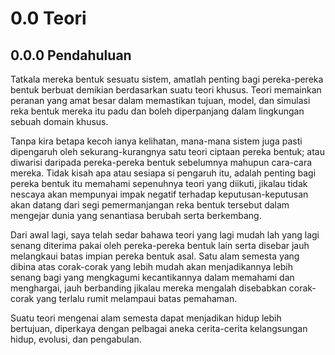 # 0.0 Teori

## 0.0.0 Pendahuluan
Tatkala mereka bentuk sesuatu sistem, amatlah penting bagi pereka-pereka bentuk berbuat demikian berdasarkan suatu teori khusus. Teori memainkan peranan yang amat besar dalam memastikan tujuan, model, dan simulasi reka bentuk mereka itu padu dan boleh diperpanjang dalam lingkungan sebuah domain khusus.

Tanpa kira betapa kecoh ianya kelihatan, mana-mana sistem juga pasti dipengaruh oleh sekurang-kurangnya satu teori ciptaan pereka bentuk; atau diwarisi daripada pereka-pereka bentuk sebelumnya mahupun cara-cara mereka. Tidak kisah apa atau sesiapa si pengaruh itu, adalah penting bagi pereka bentuk itu memahami sepenuhnya teori yang diikuti, jikalau tidak nescaya akan mempunyai impak negatif terhadap keputusan-keputusan akan datang dari segi pemermanjangan reka bentuk tersebut dalam mengejar dunia yang senantiasa berubah serta berkembang.

Dari awal lagi, saya telah sedar bahawa teori yang lagi mudah lah yang lagi senang diterima pakai oleh pereka-pereka bentuk lain serta disebar jauh melangkaui batas impian pereka bentuk asal. Satu alam semesta yang dibina atas corak-corak yang lebih mudah akan menjadikannya lebih senang bagi yang mengkagumi kecantikannya dalam memahami dan menghargai, jauh berbanding jikalau mereka mengalah disebabkan corak-corak yang terlalu rumit melampaui batas pemahaman.

Suatu teori mengenai alam semesta dapat menjadikan hidup lebih bertujuan, diperkaya dengan pelbagai aneka cerita-cerita kelangsungan hidup, evolusi, dan pengabulan.